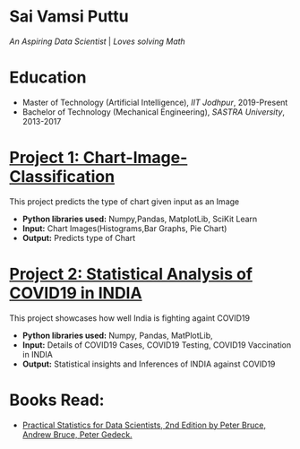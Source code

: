 # Sai Vamsi Puttu
*An Aspiring Data Scientist* | *Loves solving Math*

# Education
* Master of Technology (Artificial Intelligence), *IIT Jodhpur*, 2019-Present
* Bachelor of Technology (Mechanical Engineering), *SASTRA University*, 2013-2017

# [Project 1: Chart-Image-Classification](https://github.com/PersistingSoulV/Chart-Image-Classification)

This project predicts the type of chart given input as an Image
* **Python libraries used:** Numpy,Pandas, MatplotLib, SciKit Learn
* **Input:** Chart Images(Histograms,Bar Graphs, Pie Chart)
* **Output:** Predicts type of Chart

# [Project 2: Statistical Analysis of COVID19 in INDIA](https://github.com/PersistingSoulV/COVID19-INDIA-Exploratory-Analysis)

This project showcases how well India is fighting againt COVID19
* **Python libraries used:** Numpy, Pandas, MatPlotLib, 
* **Input:** Details of COVID19 Cases, COVID19 Testing, COVID19 Vaccination in INDIA
* **Output:** Statistical insights and Inferences of INDIA against COVID19

# Books Read:
* [Practical Statistics for Data Scientists, 2nd Edition by Peter Bruce, Andrew Bruce, Peter Gedeck.](https://learning.oreilly.com/library/view/practical-statistics-for/9781492072935/)
